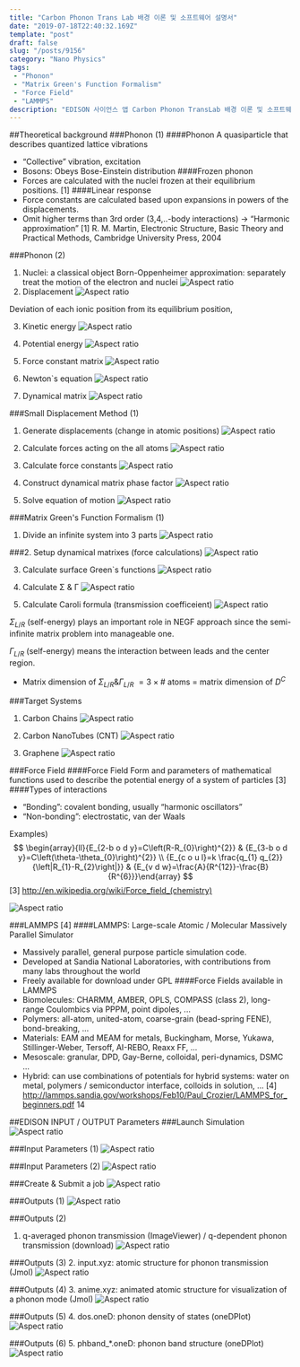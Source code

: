 ```yaml
---
title: "Carbon Phonon Trans Lab 배경 이론 및 소프트웨어 설명서"
date: "2019-07-18T22:40:32.169Z"
template: "post"
draft: false
slug: "/posts/9156"
category: "Nano Physics"
tags: 
 - "Phonon"
 - "Matrix Green's Function Formalism"
 - "Force Field"
 - "LAMMPS"
description: "EDISON 사이언스 앱 Carbon Phonon TransLab 배경 이론 및 소프트웨어 설명서"
---
```

##Theoretical background
###Phonon (1)
####Phonon
A quasiparticle that describes quantized lattice vibrations 
- “Collective” vibration, excitation
- Bosons: Obeys Bose-Einstein distribution
####Frozen phonon
- Forces are calculated with the nuclei frozen at their equilibrium positions. [1]
####Linear response
- Force constants are calculated based upon expansions in powers of the displacements. 
- Omit higher terms than 3rd order (3,4,..-body interactions) $\rightarrow$ “Harmonic approximation”
[1] R. M. Martin, Electronic Structure, Basic Theory and Practical Methods, Cambridge University Press, 2004

###Phonon (2)
1. Nuclei: a classical object
Born-Oppenheimer approximation: separately treat the motion of the electron and nuclei
![Aspect ratio](/media/POST/9156/0.jpg)
2. Displacement
![Aspect ratio](/media/POST/9156/1.jpg)

Deviation of each ionic position from its equilibrium position,

3. Kinetic energy
![Aspect ratio](/media/POST/9156/2.jpg)

4. Potential energy
![Aspect ratio](/media/POST/9156/3.jpg)

5. Force constant matrix
![Aspect ratio](/media/POST/9156/4.jpg)

6. Newton`s equation
![Aspect ratio](/media/POST/9156/5.jpg)

7. Dynamical matrix
![Aspect ratio](/media/POST/9156/6.jpg)

###Small Displacement Method (1)
1. Generate displacements (change in atomic positions)
![Aspect ratio](/media/POST/9156/7.jpg)

2. Calculate forces acting on the all atoms
![Aspect ratio](/media/POST/9156/8.jpg)

3. Calculate force constants
![Aspect ratio](/media/POST/9156/9.jpg)

4. Construct dynamical matrix phase factor
![Aspect ratio](/media/POST/9156/10.jpg)

5. Solve equation of motion
![Aspect ratio](/media/POST/9156/11.jpg)

###Matrix Green's Function Formalism (1)
1. Divide an infinite system into 3 parts
![Aspect ratio](/media/POST/9156/12.jpg)

###2. Setup dynamical matrixes (force calculations)
![Aspect ratio](/media/POST/9156/13.jpg)

3. Calculate surface Green`s functions
![Aspect ratio](/media/POST/9156/14.jpg)

4. Calculate Σ & Γ
![Aspect ratio](/media/POST/9156/15.jpg)

5. Calculate Caroli formula (transmission coefficeient)
![Aspect ratio](/media/POST/9156/16.jpg)

$\Sigma_{L / R}$ (self-energy) plays an important role in NEGF approach since the semi-infinite matrix problem into manageable one.

$\Gamma_{L / R}$ (self-energy) means the interaction between leads and the center region.

- Matrix dimension of $\Sigma_{L / R} \& \Gamma_{L / R}$ $=3 \times \#$ atoms $=$ matrix dimension of $D^{C}$

###Target Systems

1. Carbon Chains
![Aspect ratio](/media/POST/9156/17.jpg)

2. Carbon NanoTubes (CNT)
![Aspect ratio](/media/POST/9156/18.jpg)

3. Graphene
![Aspect ratio](/media/POST/9156/19.jpg)

###Force Field
####Force Field
Form and parameters of mathematical functions used to describe the potential energy of a system of particles [3]
####Types of interactions
- “Bonding”: covalent bonding, usually “harmonic oscillators”
- “Non-bonding”: electrostatic, van der Waals 

Examples) 
$$
\begin{array}{ll}{E_{2-b o d y}=C\left(R-R_{0}\right)^{2}} & {E_{3-b o d y}=C\left(\theta-\theta_{0}\right)^{2}} \\ {E_{c o u l}=k \frac{q_{1} q_{2}}{\left|R_{1}-R_{2}\right|}} & {E_{v d w}=\frac{A}{R^{12}}-\frac{B}{R^{6}}}\end{array}
$$
[3] http://en.wikipedia.org/wiki/Force_field_(chemistry)

![Aspect ratio](/media/POST/9156/20.jpg)

 
###LAMMPS [4]
####LAMMPS: Large-scale Atomic / Molecular Massively Parallel Simulator
- Massively parallel, general purpose particle simulation code.
- Developed at Sandia National Laboratories, with contributions from many labs throughout the world 
- Freely available for download under GPL
####Force Fields available in LAMMPS
- Biomolecules: CHARMM, AMBER, OPLS, COMPASS (class 2), long-range Coulombics via PPPM, point
dipoles, ...
- Polymers: all-atom, united-atom, coarse-grain (bead-spring FENE), bond-breaking, ...
- Materials: EAM and MEAM for metals, Buckingham, Morse, Yukawa, Stillinger-Weber, Tersoff, AI-REBO,
 Reaxx FF, ...
- Mesoscale: granular, DPD, Gay-Berne, colloidal, peri-dynamics, DSMC ...
- Hybrid: can use combinations of potentials for hybrid systems: water on metal, polymers / semiconductor interface, colloids in solution, ...
[4] http://lammps.sandia.gov/workshops/Feb10/Paul_Crozier/LAMMPS_for_beginners.pdf 14

 

##EDISON INPUT / OUTPUT Parameters
###Launch Simulation
![Aspect ratio](/media/POST/9156/21.jpg)

###Input Parameters (1)
![Aspect ratio](/media/POST/9156/22.jpg)

###Input Parameters (2)
![Aspect ratio](/media/POST/9156/23.jpg)

###Create & Submit a job
![Aspect ratio](/media/POST/9156/24.jpg)

###Outputs (1)
![Aspect ratio](/media/POST/9156/25.jpg)


###Outputs (2)
1. q-averaged phonon transmission (ImageViewer) / q-dependent phonon transmission (download)
![Aspect ratio](/media/POST/9156/26.jpg)


###Outputs (3)
2. input.xyz: atomic structure for phonon transmission (Jmol)
![Aspect ratio](/media/POST/9156/27.jpg)

###Outputs (4)
3. anime.xyz: animated atomic structure for visualization of a phonon mode (Jmol)
![Aspect ratio](/media/POST/9156/28.jpg)

###Outputs (5)
4. dos.oneD: phonon density of states (oneDPlot)
![Aspect ratio](/media/POST/9156/29.jpg)


###Outputs (6)
5. phband_*.oneD: phonon band structure (oneDPlot)
![Aspect ratio](/media/POST/9156/30.jpg)

